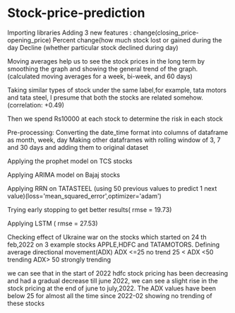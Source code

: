 # Stock-price-prediction

Importing libraries
Adding 3 new features :
change(closing_price-opening_price)
Percent change(how much stock lost or gained during the day
Decline (whether particular stock declined during day)

Moving averages help us to see the stock prices in the long term by smoothing the graph and showing the general trend of the graph.(calculated moving averages for a week, bi-week, and 60 days)

Taking similar types of stock under the same label,for example, tata motors and tata steel, I presume that both the stocks are related somehow.(correlation: +0.49)

Then we spend Rs10000 at each stock to determine the risk in each stock

Pre-processing:
Converting the date_time format into columns of dataframe as month, week, day
Making other dataframes with rolling window of 3, 7 and 30 days and adding them to original dataset

Applying the prophet model on TCS stocks

Applying ARIMA model on Bajaj stocks

Applying RRN on TATASTEEL (using 50 previous values to predict 1 next value)(loss='mean_squared_error',optimizer='adam')

Trying early stopping to get better results( rmse = 19.73)

Applying LSTM ( rmse = 27.53)

Checking effect of Ukraine war on the stocks which started on 24 th feb,2022 on 3 example stocks APPLE,HDFC and TATAMOTORS.
Defining average directional movement(ADX)
ADX <=25 no trend
25 < ADX <50 trending
ADX> 50 strongly trending

we can see that in the start of 2022 hdfc stock pricing has been decreasing and had a gradual decrease till june 2022, we  can see a slight rise in the stock pricing at the end of  june to july,2022. The ADX values have been below 25 for almost all the time since 2022-02 showing no trending of these stocks
